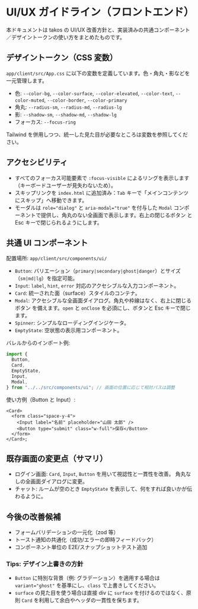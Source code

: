 # UI/UX ガイドライン（フロントエンド）

本ドキュメントは takos の UI/UX
改善方針と、実装済みの共通コンポーネント／デザイントークンの使い方をまとめたものです。

## デザイントークン（CSS 変数）

`app/client/src/App.css`
に以下の変数を定義しています。色・角丸・影などを一元管理します。

- 色: `--color-bg`, `--color-surface`, `--color-elevated`, `--color-text`,
  `--color-muted`, `--color-border`, `--color-primary`
- 角丸: `--radius-sm`, `--radius-md`, `--radius-lg`
- 影: `--shadow-sm`, `--shadow-md`, `--shadow-lg`
- フォーカス: `--focus-ring`

Tailwind を併用しつつ、統一した見た目が必要なところは変数を参照してください。

## アクセシビリティ

- すべてのフォーカス可能要素で `:focus-visible`
  によるリングを表示します（キーボードユーザーが見失わないため）。
- スキップリンクを `index.html` に追加済み：`Tab`
  キーで「メインコンテンツにスキップ」へ移動できます。
- モーダルは `role="dialog"` と `aria-modal="true"` を付与した `Modal`
  コンポーネントで提供し、角丸のない全画面で表示します。右上の閉じるボタン と
  Esc キーで閉じられるようにします。

## 共通 UI コンポーネント

配置場所: `app/client/src/components/ui/`

- `Button`:
  バリエーション（`primary|secondary|ghost|danger`）とサイズ（`sm|md|lg`）を指定可能。
- `Input`: `label`, `hint`, `error` 対応のアクセシブルな入力コンポーネント。
- `Card`: 統一された面（surface）スタイルのコンテナ。
- `Modal`: アクセシブルな全画面ダイアログ。角丸や枠線はなく、右上に閉じるボタン
  を備えます。`open` と `onClose` を必須にし、ボタンと Esc キーで閉じます。
- `Spinner`: シンプルなローディングインジケータ。
- `EmptyState`: 空状態の表示用コンポーネント。

バレルからのインポート例:

```ts
import {
  Button,
  Card,
  EmptyState,
  Input,
  Modal,
} from "../../src/components/ui"; // 画面の位置に応じて相対パスは調整
```

使い方例（Button と Input）:

```tsx
<Card>
  <form class="space-y-4">
    <Input label="名前" placeholder="山田 太郎" />
    <Button type="submit" class="w-full">保存</Button>
  </form>
</Card>;
```

## 既存画面の変更点（サマリ）

- ログイン画面: `Card`, `Input`, `Button` を用いて視認性と一貫性を改善。
  角丸なしの全画面ダイアログに変更。
- チャット: ルームが空のとき `EmptyState`
  を表示して、何をすれば良いかが伝わるように。

## 今後の改善候補

- フォームバリデーションの一元化（zod 等）
- トースト通知の共通化（成功/エラーの即時フィードバック）
- コンポーネント単位の E2E/スナップショットテスト追加

### Tips: デザイン上書きの方針

- `Button` に特別な背景（例: グラデーション）を適用する場合は `variant="ghost"`
  を基準にし、`class` で上書きしてください。
- `surface` の見た目を使う場合は直接 div に `surface` を付けるのではなく、原則
  `Card` を利用して余白やヘッダの一貫性を保ちます。
